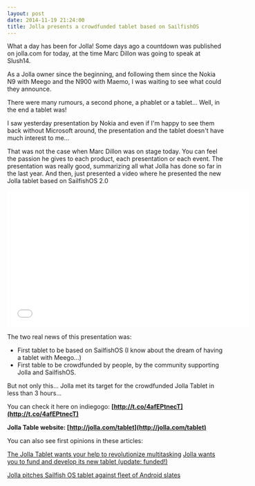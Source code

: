 ```yaml
---
layout: post
date: 2014-11-19 21:24:00
title: Jolla presents a crowdfunded tablet based on SailfishOS
---
```




What a day has been for Jolla! 
Some days ago a countdown was published on jolla.com for today, at the time Marc Dillon was going to speak at Slush14.

As a Jolla owner since the beginning, and following them since the Nokia N9 with Meego and the N900 with Maemo, I was waiting to see what could they announce.

There were many rumours, a second phone, a phablet or a tablet... Well, in the end a tablet was!

I saw yesterday presentation by Nokia and even if I'm happy to see them back without Microsoft around, the presentation and the tablet doesn't have much interest to me...

That was not the case when Marc Dillon was on stage today. You can feel the passion he gives to each product, each presentation or each event. The presentation was really good, summarizing all what Jolla has done so far in the last year. And then, just presented a video where he presented the new Jolla tablet based on SailfishOS 2.0

<iframe width="560" height="315" src="//www.youtube.com/embed/jBQdfcLhts8" frameborder="0" allowfullscreen></iframe>

The two real news of this presentation was:
* 	First tablet to be based on SailfishOS (I know about the dream of having a tablet with Meego...)
* 	First table to be crowdfunded by people, by the community supporting Jolla and SailfishOS.
	
But not only this... Jolla met its target for the crowdfunded Jolla Tablet in less than 3 hours...

You can check it here on indiegogo: **[http://t.co/4afEPtnecT](http://t.co/4afEPtnecT)**

**Jolla Table website: [http://jolla.com/tablet](http://jolla.com/tablet)**

You can also see first opinions in these articles:

[The Jolla Tablet wants your help to revolutionize multitasking](http://www.theverge.com/2014/11/19/7245465/jolla-tablet-indiegogo-campaign-launch)
[Jolla wants you to fund and develop its new tablet (update: funded!)](http://www.engadget.com/2014/11/19/jolla-crowdfunded-tablet/)

[Jolla pitches Sailfish OS tablet against fleet of Android slates](http://www.pcworld.com/article/2849752/jolla-pitches-sailfish-tablet-against-fleet-of-android-products.html)
